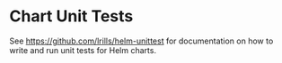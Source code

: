 # Chart Unit Tests

See https://github.com/lrills/helm-unittest for documentation on how to write and run unit tests for Helm charts.
